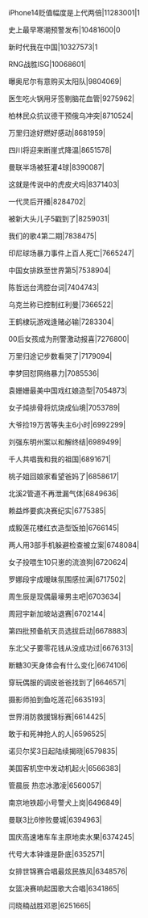 iPhone14贬值幅度是上代两倍|11283001|1

史上最早寒潮预警发布|10481600|0

新时代我在中国|10327573|1

RNG战胜ISG|10068601|

曝奥尼尔有意购买太阳队|9804069|

医生吃火锅用牙签剔脑花血管|9275962|

柏林民众抗议德干预俄乌冲突|8710524|

万里归途好燃好感动|8681959|

四川将迎来断崖式降温|8651578|

曼联半场被狂灌4球|8390087|

这就是传说中的虎皮犬吗|8371403|

一代灵后开播|8284702|

被新大头儿子5戳到了|8259031|

我们的歌4第二期|7838475|

印尼球场暴力事件上百人死亡|7665247|

中国女排跌至世界第5|7538904|

陈哲远台湾腔台词|7404743|

乌克兰称已控制红利曼|7366522|

王鹤棣玩游戏逢赌必输|7283304|

00后女孩成为刑警激动报喜|7276800|

万里归途记步数看哭了|7179094|

李梦回怼网络暴力|7085536|

袁姗姗最美中国戏红娘造型|7054873|

女子炖排骨将炕烧成仙境|7053789|

大爷捡19万苦等失主6小时|6992299|

刘强东明州案以和解终结|6989499|

千人共唱我和我的祖国|6891671|

桃子姐回娘家看望爸妈了|6858617|

北溪2管道不再泄漏气体|6849636|

赖益烨要疯决赛纪实|6775385|

成毅莲花楼红衣造型饭拍|6766145|

两人用3部手机躲避检查被立案|6748084|

女子投喂生10只崽的流浪狗|6720624|

罗娜段宇成暧昧氛围感拉满|6717502|

周生辰是现偶最壕男主吧|6703634|

周冠宇新加坡站退赛|6702144|

第四批预备航天员选拔启动|6678883|

东北父子要零花钱从没成功过|6676313|

断糖30天身体会有什么变化|6674106|

穿玩偶服的调皮爸爸找到了|6646571|

摄影师拍到鱼吃莲花|6635193|

世界消防救援锦标赛|6614425|

敢于和死神抢人的人|6596525|

诺贝尔奖3日起陆续揭晓|6579835|

美国客机空中发动机起火|6566383|

管晨辰 热恋冰激凌|6560057|

南京地铁超小号警犬上岗|6496849|

曼联3比6惨败曼城|6394963|

国庆高速堵车车主原地卖水果|6374245|

代号大本钟谁是卧底|6352571|

女排世锦赛合唱最炫民族风|6348576|

女篮决赛响起国歌大合唱|6341865|

闫晓楠战胜邓恩|6251665|

